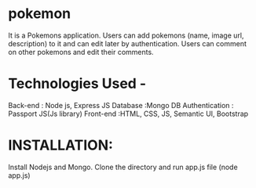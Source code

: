 # pokemon
 It is a Pokemons application. Users can add pokemons (name, image url, description) to it and can edit later by authentication. Users can comment on other pokemons and edit their comments.
 
# Technologies Used -
 Back-end : Node  js, Express JS
 Database :Mongo DB
 Authentication : Passport JS(Js library)
 Front-end :HTML, CSS, JS, Semantic UI, Bootstrap
 
# INSTALLATION:
 Install Nodejs and Mongo.
 Clone the directory and run app.js file (node app.js)
